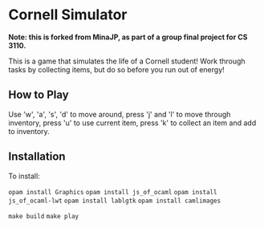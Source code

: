 # Cornell Simulator
**Note: this is forked from MinaJP, as part of a group final project for CS 3110.**

This is a game that simulates the life of a Cornell student! Work through tasks by collecting items, but do so before you run out of energy!

## How to Play

Use 'w', 'a', 's', 'd' to move around, press 'j' and 'l' to move through inventory, press 'u' to use current item, press 'k' to collect an item and add to inventory.

## Installation

To install: 

`opam install Graphics`
`opam install js_of_ocaml`
`opam install js_of_ocaml-lwt`
`opam install lablgtk`
`opam install camlimages`

`make build`
`make play`

